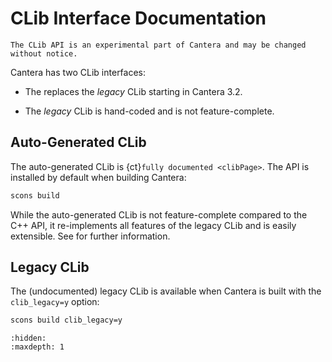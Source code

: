 # CLib Interface Documentation

```{caution}
The CLib API is an experimental part of Cantera and may be changed without notice.
```

Cantera has two CLib interfaces:

- The [](../develop/clib-extensions) replaces the _legacy_ CLib starting in Cantera 3.2.

- The _legacy_ CLib is hand-coded and is not feature-complete.

## Auto-Generated CLib

The auto-generated CLib is {ct}`fully documented <clibPage>`. The API is installed by
default when building Cantera:

```bash
scons build
```

While the auto-generated CLib is not feature-complete compared to the C++ API, it
re-implements all features of the legacy CLib and is easily extensible. See
[](../develop/clib-extensions) for further information.

## Legacy CLib

The (undocumented) legacy CLib is available when Cantera is built with the
`clib_legacy=y` option:

```bash
scons build clib_legacy=y
```

```{toctree}
:hidden:
:maxdepth: 1
```
